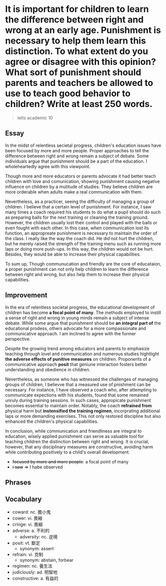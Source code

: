 # It is important for children to learn the difference between right and wrong at an early age. Punishment is necessary to help them learn this distinction. To what extent do you agree or disagree with this opinion? What sort of punishment should parents and teachers be allowed to use to teach good behavior to children? Write at least 250 words.

> ielts academic 10

## Essay

In the midst of relentless secietal progress, children's education issues have been focused by more and more people. Proper approaches to tell the difference between right and wrong remain a subject of debate. Some individuals argue that punishment should be a part of the education. I wholeheartedly agree with this viewpoint.

Though more and more educators or parents advocate it had better teach children with love and comunication, showing punishment causing negative influence on children by a mutitude of studies. They believe children are more orderable when adults make a real communication with them.

Nevertheless, as a practicer, seeing the difficulty of managing a group of children. I believe that a certain level of punishment. For instance, I saw many times a coach required his students to do what a pupil should do such as preparing balls for the next training or cleaning the training ground. However, the children usually lost their control and played with the balls or even fought with each other. In this case, when communication lost its function, an appropreate punishment is necessary to maintain the order of the class. I really like the way the coach did. He did not hurt the children, but he merely raised the strength of the training menu such as running more laps or doing more push-ups. In this way, the children would not be hurt. Besides, they would be able to increase their physical capabilities.

To sum up, Though communucation and friendly are the core of educataion, a proper punishment can not only help children to learn the difference between right and wrong, but also help them to increase their physical capabilities.

## Improvement

In the era of relentless societal progress, the educational development of children has become **a focal point of many**. The methods employed to instill a sense of right and wrong in young minds remain a subject of intense debate. While some argue that punishment should be **an integral part of** the educational prodess, others advocate for a more compassionate and communicative approach. I am inclined to agree with the former perspective.

Despite the growing trend among educators and parents to emphasize teaching through lovel and communication and numerous studies hightlight **the adverse effects of punitive measures** on children. Proponents of a communicative approach **posit** that geniune interaction fosters better understanding and obedience in children.

Nevertheless, as someone who has witnessed the challenges of managing groups of children, I believve that a measured use of pnishment can be necessary. For instance, I have observed a coach who, after attempting to communicate expections with his students, found that some remained unruly during training sessions. In such cases, appropicate punishment becomes essential to maintain order. Notably, the coach **refrained from** physical harm but **instensified the training regimen**, incorprating additional laps or more demanding exercises. This not only restored discipline but also enhanced the children's physical capabilities.

In conclusion, while communication and friendliness are integral to education, wisely applied punishment can serve as valuable tool for teaching children the distinction between right and wrong. It is crucial, however, that any disciplinary measures are constructive, avoiding harm while contributing positively to a child's overall development.

- ~~focused by more and more people~~: a focal point of many
- ~~i saw~~ => I habe observed

## Phrases

## Vocabulary

- coward: nc. 膽小鬼
- cower: vi. 畏縮
- cringe: vi. 畏縮
- adverse: a. 不利的
  - adversity: nc. 逆境
- posit: vt. 斷定
  - synonym: assert
- refrain: vi. 克制
  - synonym: abstain, forbear
- regimen: nc. 養生法
- judiciously: ad. 明智地
- constructive: a. 有益的